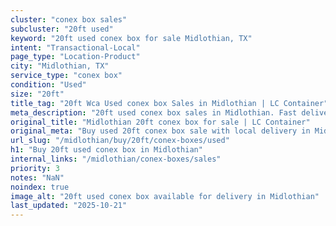 ```yaml
---
cluster: "conex box sales"
subcluster: "20ft used"
keyword: "20ft used conex box for sale Midlothian, TX"
intent: "Transactional-Local"
page_type: "Location-Product"
city: "Midlothian, TX"
service_type: "conex box"
condition: "Used"
size: "20ft"
title_tag: "20ft Wca Used conex box Sales in Midlothian | LC Container"
meta_description: "20ft used conex box sales in Midlothian. Fast delivery, competitive pricing. Serving conex boxes area. Quote ID: 89A. Call (214) 524-4168 for your free quote today."
original_title: "Midlothian 20ft conex box for sale | LC Container"
original_meta: "Buy used 20ft conex box sale with local delivery in Midlothian, TX. LC Container — local Since 2003. Request a fast quote today."
url_slug: "/midlothian/buy/20ft/conex-boxes/used"
h1: "Buy 20ft used conex box in Midlothian"
internal_links: "/midlothian/conex-boxes/sales"
priority: 3
notes: "NaN"
noindex: true
image_alt: "20ft used conex box available for delivery in Midlothian"
last_updated: "2025-10-21"
---
```


<!-- TODO: Add unique city/inventory copy, images, and internal links here. -->
